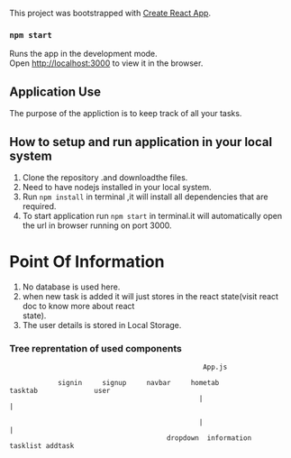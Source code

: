 This project was bootstrapped with [Create React App](https://github.com/facebook/create-react-app).



### `npm start`

Runs the app in the development mode.<br />
Open [http://localhost:3000](http://localhost:3000) to view it in the browser.

## Application Use

The purpose of the appliction is to keep track of all your tasks.

## How to setup and run application in your local system
1. Clone the repository .and downloadthe files.<br />
2. Need to have nodejs installed in your local system.<br />
3. Run ```npm install``` in terminal ,it will install all dependencies that are required.<br />
4. To start application run ```npm start``` in terminal.it will automatically open the url in 
   browser running on port 3000.


# Point Of Information
 1. No database is used here.
 2. when new task is added it will just stores in the react state(visit react doc to know more about react    
    state).
 3. The user details is stored in Local Storage. 


### Tree reprentation of used components

                                                    App.js 
 
                signin     signup     navbar     hometab                  tasktab              user       
                                                   |                         |
                                                                               
                                                   |                         |
                                           dropdown  information      tasklist addtask



